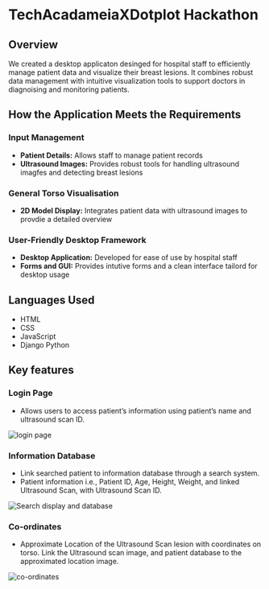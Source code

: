 # TechAcadameiaXDotplot Hackathon

## Overview
We created a desktop applicaton desinged for hospital staff to efficiently manage patient data and visualize their breast lesions. It combines robust data management with intuitive visualization tools to support doctors in diagnoising and monitoring patients.

## How the Application Meets the Requirements

### Input Management
* **Patient Details:** Allows staff to manage patient records
* **Ultrasound Images:** Provides robust tools for handling ultrasound imagfes and detecting breast lesions

### General Torso Visualisation
* **2D Model Display:** Integrates patient data with ultrasound images to provdie a detailed overview

### User-Friendly Desktop Framework
* **Desktop Application:** Developed for ease of use by hospital staff
* **Forms and GUI:** Provides intutive forms and a clean interface tailord for desktop usage

## Languages Used
* HTML
* CSS
* JavaScript
* Django Python

## Key features

### Login Page
* Allows users to access patient’s information using  patient’s name and ultrasound scan ID.
  
![login page](https://github.com/user-attachments/assets/2e491212-de44-435f-9404-a3b41ccd0224)

### Information Database
* Link searched patient to information database through a search system. 
* Patient information i.e., Patient ID, Age, Height, Weight, and linked Ultrasound Scan, with Ultrasound Scan ID. 

![Search   display and database](https://github.com/user-attachments/assets/29dcdabe-6d00-4cf1-a609-b17ffe38a6c5)

### Co-ordinates
* Approximate Location of the  Ultrasound Scan lesion with coordinates  on torso. Link the  Ultrasound scan image, and patient database  to the approximated location image.

![co-ordinates](https://github.com/user-attachments/assets/eb04719e-a6b7-45c7-876c-6607ca60c394)
